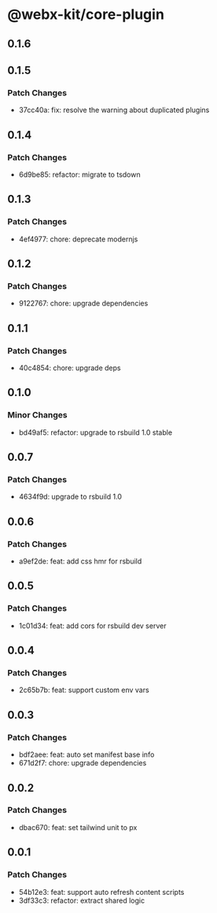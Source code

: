 # @webx-kit/core-plugin

## 0.1.6

## 0.1.5

### Patch Changes

- 37cc40a: fix: resolve the warning about duplicated plugins

## 0.1.4

### Patch Changes

- 6d9be85: refactor: migrate to tsdown

## 0.1.3

### Patch Changes

- 4ef4977: chore: deprecate modernjs

## 0.1.2

### Patch Changes

- 9122767: chore: upgrade dependencies

## 0.1.1

### Patch Changes

- 40c4854: chore: upgrade deps

## 0.1.0

### Minor Changes

- bd49af5: refactor: upgrade to rsbuild 1.0 stable

## 0.0.7

### Patch Changes

- 4634f9d: upgrade to rsbuild 1.0

## 0.0.6

### Patch Changes

- a9ef2de: feat: add css hmr for rsbuild

## 0.0.5

### Patch Changes

- 1c01d34: feat: add cors for rsbuild dev server

## 0.0.4

### Patch Changes

- 2c65b7b: feat: support custom env vars

## 0.0.3

### Patch Changes

- bdf2aee: feat: auto set manifest base info
- 671d2f7: chore: upgrade dependencies

## 0.0.2

### Patch Changes

- dbac670: feat: set tailwind unit to px

## 0.0.1

### Patch Changes

- 54b12e3: feat: support auto refresh content scripts
- 3df33c3: refactor: extract shared logic
